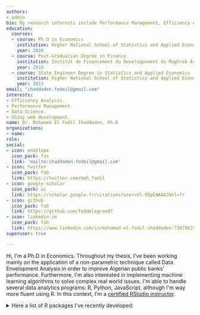 ```yaml
---
authors:
- admin
bio: My research interests include Performance Management, Efficiency Analysis and Experimental Economics.  
education:
  courses:
  - course: Ph.D in Economics 
    institution: Higher National School of Statistics and Applied Economics ENSSEA
    year: 2020
  - course: Post-Graduation Degree in Finance 
    institution: Institut de Financement du Developpement du Maghreb Arabe IFID
    year: 2016
  - course: State Engineer Degree in Statistics and Applied Economics 
    institution: Higher National School of Statistics and Applied Economics ENSSEA
    year: 2013
email: "ihaddaden.fodeil@gmail.com"
interests:
- Efficiency Analysis.
- Performance Management. 
- Data Science.
- Shiny web development. 
name: Dr. Mohamed El Fodil Ihaddaden, Ph.D
organizations:
- name: 
role:  
social:
- icon: envelope
  icon_pack: fas
  link: 'mailto:ihaddaden.fodeil@gmail.com'
- icon: twitter
  icon_pack: fab
  link: https://twitter.com/moh_fodil 
- icon: google-scholar
  icon_pack: ai
  link: https://scholar.google.fr/citations?user=Vl-O5pEAAAAJ&hl=fr
- icon: github
  icon_pack: fab
  link: https://github.com/feddelegrand7
- icon: linkedin-in
  icon_pack: fab
  link: https://www.linkedin.com/in/mohamed-el-fodil-ihaddaden-730796159/
superuser: true

---
```


Hi, I'm a Ph.D in Economics. Throughout my thesis, I've been working mainly on the application of a non-parametric technique called Data Envelopment Analysis in order to improve Algerian public banks' performance. Furthermore, I'm also interested in implementing machine learning algorithms to solve complex real world issues. I'm able to handle several data analytics programs: R, Python, JavaScript, although I'm way more fluent using R. In this context, I'm a [certified RStudio instructor](https://education.rstudio.com/trainers/). 


<details>
<summary>
Here a list of R packages I've recently developed: 
</summary>
- [ralger](https://github.com/feddelegrand7/ralger) that facilitates to the maximum web scraping in R. 
- [BARIS](https://github.com/feddelegrand7/BARIS) for working with French Open Data Portal API. 
- [farrell](https://github.com/feddelegrand7/farrell) for interactive Data Envelopment Analysis modeling. 
- [batata](https://github.com/feddelegrand7/batata) for R packages easy removal. 
- [GomoGomonoMi](https://github.com/feddelegrand7/GomoGomonoMi), for text animation in RMarkdown documents and Shiny apps. 
- [scrollrevealR](https://CRAN.R-project.org/package=scrollrevealR) allows you to animate shiny elements when they scroll into view.
- [algo](https://github.com/feddelegrand7/algo) implements the [Algolia Places](https://community.algolia.com/places/) Address Search Auto Completion Menu on Shiny Text Inputs.
- [Rnightly](https://github.com/feddelegrand7/Rnightly) allows you to implement a Dark/Light toggle mode in your Shiny user interface.
- [mailtoR](https://github.com/feddelegrand7/mailtoR) allows you to generate a friendly user interface for emails sending in RMarkdown and Shiny. 
- [corazon](https://github.com/feddelegrand7/corazon) allows you to incorporate easily colorffy gradient colors within Shiny elements though it is principally designed for the app’s body.
- [bubblyr](https://CRAN.R-project.org/package=bubblyr) allows you to create bubbles within Shiny and RMarkdown backgrounds using the [bubbly-bg](https://github.com/tipsy/bubbly-bg) JavaScript library.
- [pivta](https://github.com/feddelegrand7/pivta) an R wrapper for the WebDataRocks JavaScript library. It gives you the ability to embed a pivot table along with other data analysis tools within a Shiny application. 
- [fabricerin](https://github.com/feddelegrand7/fabricerin) for
creating canvas in Shiny and RMarkdown documents.
- [rintimg](https://github.com/feddelegrand7/rintimg) allows one to zoom on an image on click. 
- [flipdownr](https://github.com/feddelegrand7/flipdownr) Implement a Countdown in RMarkdown Documents and Shiny Applications.
- [savonliquide](https://github.com/feddelegrand7/savonliquide) Useful for checking color contrast accessibility.
</details>

